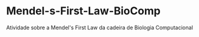 # Mendel-s-First-Law-BioComp
Atividade sobre a Mendel's First Law da cadeira de Biologia Computacional
